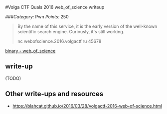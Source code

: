 #Volga CTF Quals 2016 web_of_science writeup

###*Category:* Pwn *Points:* 250

> By the name of this service, it is the early version of the well-known scientific search engine. Curiously, it's still working.
> 
> nc webofscience.2016.volgactf.ru 45678

[binary - web_of_science](ppc/web_of_science-250/web_of_science)

## write-up

(TODO)

## Other write-ups and resources

* <https://blahcat.github.io/2016/03/28/volgactf-2016-web-of-science.html>
